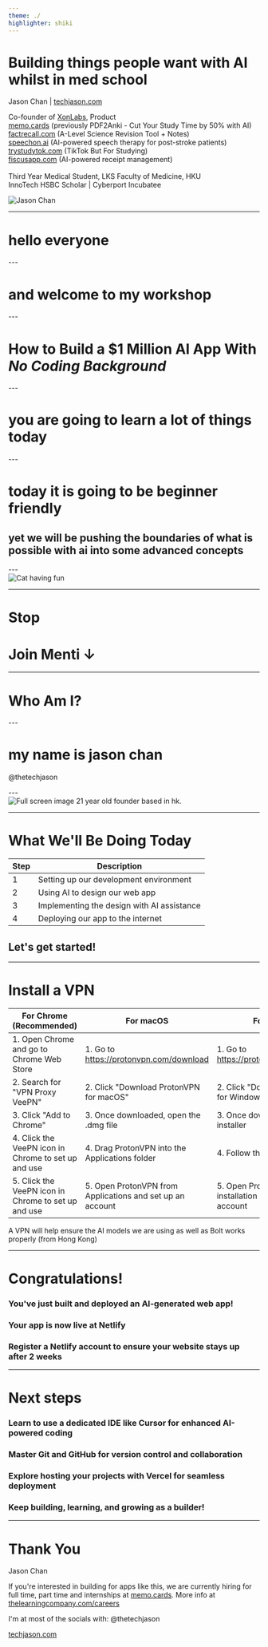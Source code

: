 ```yaml
---
theme: ./
highlighter: shiki
---
```


<div class="relative z-10">
    <h1>Building things <span class="gradient-text">people want</span> with AI whilst <span class="orange-gradient-text">in med school</span></h1>
</div>

<div class="qr-code"></div>
<div class="flex items-center **justify**-between relative z-10">
  <div class="flex-1">
    <p class="font-bold">Jason Chan | <a href="https://techjason.com" target="_blank">techjason.com</a></p>
    <p>Co-founder of  <a href="https://xon.so" target="_blank">XonLabs</a>, Product <br />
    <a href="https://memo.cards" target="_blank">memo.cards</a> (previously PDF2Anki - Cut Your Study Time by 50% with AI)<br />
    <a href="https://factrecall.com" target="_blank">factrecall.com</a> (A-Level Science Revision Tool + Notes) <br/>
     <a href="https://speechon.ai" target="_blank">speechon.ai</a> (AI-powered speech therapy for post-stroke patients)<br/>
     <a href="https://trystudytok.com" target="_blank">trystudytok.com</a> (TikTok But For Studying)<br/>
     <a href="https://fiscusapp.com" target="_blank">fiscusapp.com</a> (AI-powered receipt management)<br/>
   <br/>
    Third Year Medical Student, LKS Faculty of Medicine, HKU<br />InnoTech HSBC Scholar | Cyberport Incubatee<br /></p>
  </div>
  <img src="/avatar.png" alt="Jason Chan" class="w-36 h-36 rounded-full ml-4">
</div>

<div class="w-[800px] h-[800px] mx-auto absolute top-0 left-0 right-0 z-0">
  <Globe />
</div>

<div class="absolute bottom-0 right-0 ">
<FlappyBirdHome />
</div>

---

<div class="center-xy">
  <h1 class="text-8xl text-center ">hello everyone</h1>
</div>
<div class="qr-code"></div>
---

<div class="center-xy">
  <h1 class=" text-8xl text-center">and welcome to my workshop</h1>
</div>
<div class="qr-code"></div>
---

<div class="center-xy text-center">
   <h1>How to Build a <span class="gradient-text">$1 Million AI App</span> With <span class="orange-gradient-text"> <em>No Coding Background</em></span></h1>
</div>
<div class="qr-code"></div>
---

<div class="center-xy text-center">
   <h1>you are going to learn <span class="gradient-text">a lot of things</span> today</h1>
</div>
<div class="qr-code"></div>
---

<div class="center-xy text-center">
   <h1>today it is going to be <span class="gradient-text">beginner</span> friendly</h1>
   <h2>yet we will be pushing the boundaries of what is possible with ai into some advanced concepts</h2>
</div>
<div class="qr-code"></div>
---

<div class="w-full h-full flex items-center justify-center">
  <img src="/cat.gif" alt="Cat having fun" class="w-full h-auto object-cover rounded-xl" />
</div>
<div class="qr-code"></div>

---

<div class="justify-center">
  <h1 class="text-8xl text-right text-red-500">Stop</h1>
  <h1 class="text-right">Join Menti ↓</h1>
</div>

<div class="absolute top-0 left-0 ">
<FlappyBird />
</div>
<Counter />
<div class="qr-code"></div>

---

<div class="center-xy">
  <h1 class="gradient-text text-10xl text-center ">Who Am I?</h1>
</div>
<div class="qr-code"></div>
---

<div class="center-xy">
  <h1 class="text-8xl text-center ">my name is <span class="gradient-text">jason chan</span></h1>
  <p class="text-center text-gray-500">@thetechjason</p>
</div>
<div class="qr-code"></div>
---

<div class="">
  <img src="/handstand.jpg"  alt="Full screen image" class="w-full h-full object-cover" />
  21 year old founder based in hk.
</div>
<div class="qr-code"></div>

---

# What We'll Be Doing Today

| Step | Description                                |
| ---- | ------------------------------------------ |
| 1    | Setting up our development environment     |
| 2    | Using AI to design our web app             |
| 3    | Implementing the design with AI assistance |
| 4    | Deploying our app to the internet          |

<h2 class="mt-3 font-bold">Let's get started!</h2>

<div class="qr-code"></div>

---

# Install a <span class="gradient-text">VPN</span>

| For Chrome **(Recommended)**                        | For macOS                                                 | For Windows                                                |
| --------------------------------------------------- | --------------------------------------------------------- | ---------------------------------------------------------- |
| 1. Open Chrome and go to Chrome Web Store           | 1. Go to https://protonvpn.com/download                   | 1. Go to https://protonvpn.com/download                    |
| 2. Search for "VPN Proxy VeePN"                     | 2. Click "Download ProtonVPN for macOS"                   | 2. Click "Download ProtonVPN for Windows"                  |
| 3. Click "Add to Chrome"                            | 3. Once downloaded, open the .dmg file                    | 3. Once downloaded, run the installer                      |
| 4. Click the VeePN icon in Chrome to set up and use | 4. Drag ProtonVPN into the Applications folder            | 4. Follow the installation wizard                          |
| 5. Click the VeePN icon in Chrome to set up and use | 5. Open ProtonVPN from Applications and set up an account | 5. Open ProtonVPN after installation and set up an account |

<Note>A VPN will help ensure the AI models we are using as well as Bolt works properly (from Hong Kong)</Note>

<div class="qr-code"></div>

---

<div class="center-xy">
  <h1 class=" text-center ">Congratulations!</h1>
    <h3 v-click>You've just built and deployed an AI-generated web app!</h3>
    <h3 v-click> Your app is now live at Netlify</h3>
    <h3 v-click>Register a Netlify account to ensure your website stays up after 2 weeks</h3>
</div>

<div class="qr-code"></div>

---

<div class="center-xy">
  <h1 class="text-center">Next steps</h1>
    <h3 v-click>Learn to use a dedicated IDE like Cursor for enhanced AI-powered coding</h3>
    <h3 v-click>Master Git and GitHub for version control and collaboration</h3>
    <h3 v-click>Explore hosting your projects with Vercel for seamless deployment</h3>
    <h3 v-click>Keep building, learning, and growing as a builder!</h3>
</div>

<div class="qr-code"></div>

---

# Thank You

<div class="relative z-10 mt-32">
  <p class="font-bold">Jason Chan</p>
  <p>If you're interested in building for apps like this, we are currently hiring for full time, part time and internships at <a href="https://www.memo.cards">memo.cards</a>. More info at <a href="https://www.thelearningcompany.com/careers">thelearningcompany.com/careers</a></p>
  <p>I'm at most of the socials with: @thetechjason</p>
  <p><a href="https://techjason.com">techjason.com</a></p>
</div>

<div class="qr-code"></div>

<div class="w-[800px] h-[800px] mx-auto absolute top-0 left-0 right-0 z-0">
  <Globe />
</div>
